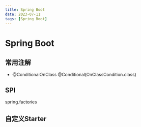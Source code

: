 ```yaml
---
title: Spring Boot
date: 2023-07-11
tags: [Spring Boot]
---
```

# Spring Boot
## 常用注解
- @ConditionalOnClass
  @Conditional(OnClassCondition.class)

## SPI

spring.factories

## 自定义Starter
